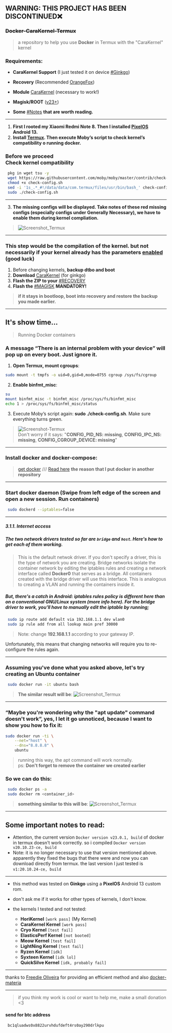 ## WARNING: THIS PROJECT HAS BEEN DISCONTINUED❌

### ~~Docker-CaraKernel-Termux~~
> a repository to help you use **Docker** in Termux with the "CaraKernel" kernel

### Requirements:
 - **CaraKernel Support** (I just tested it on device [#Ginkgo](https://github.com/AkariOficial/Docker-CaraKernel-Termux#this-step-would-be-the-compilation-of-the-kernel-but-not-necessarily-if-your-kernel-already-has-the-parameters-enabled-good-luck))
 - **Recovery** (Recommended [OrangeFox](https://orangefox.download/))
 - **Module** [CaraKernel](https://t.me/GinkgoKernel/5804/40574?single) (necessary to work!)
 - **Magisk/ROOT** ([v23+](https://github.com/topjohnwu/Magisk))
 
 - **Some** [#Notes](https://github.com/AkariOficial/Docker-CaraKernel-Termux/blob/main/README.md#some-important-notes-to-read) **that are worth reading.**

---

1. __First I rooted my Xiaomi Redmi Note 8. Then I installed [PixelOS](https://pixelos.net/download) Android 13.__
2. __Install [Termux](https://github.com/HardcodedCat/termux-monet). Then execute Moby’s script to check kernel’s compatibility o running docker.__

### Before we proceed <br> Check kernel compatibility
```bash
 pkg in wget tsu -y
 wget https://raw.githubusercontent.com/moby/moby/master/contrib/check-config.sh
 chmod +x check-config.sh
 sed -i '1s_.*_#!/data/data/com.termux/files/usr/bin/bash_' check-config.sh
 sudo ./check-config.sh
```

--- 

3. __The missing configs will be displayed. Take notes of these red missing configs (especially configs under Generally Necessary), we have to enable them during kernel compliation.__
> ![Screenshot_Termux](https://user-images.githubusercontent.com/58480908/218159380-4b53280e-e049-4df7-a2ad-2ee46a8e8301.png)

---

### This step would be the compilation of the kernel. but not necessarily if your kernel already has the parameters [enabled](https://ivonblog.com/en-us/posts/sony-xperia-5-ii-docker-kernel/) (good luck)
 1. Before changing kernels, **backup dtbo and boot**
 2. **Download** [CaraKernel](https://t.me/GinkgoKernel/5804/40573?single) (for ginkgo)
 3. **Flash the ZIP to your** [#RECOVERY](https://github.com/AkariOficial/Docker-CaraKernel-Termux#requirements)
 4. **Flash the** [#MAGISK](https://github.com/AkariOficial/Docker-CaraKernel-Termux#requirements) **MANDATORY!**
   > **if it stays in bootloop, boot into recovery and restore the backup you made earlier.**

---

## It's show time...

> Running Docker containers
### A message “There is an internal problem with your device” will pop up on every boot. Just ignore it.

 1. **Open Termux, mount cgroups**:
 ```bash
 sudo mount -t tmpfs -o uid=0,gid=0,mode=0755 cgroup /sys/fs/cgroup
 ```
 2. **Enable binfmt_misc**:
 ```bash
 su
 mount binfmt_misc -t binfmt_misc /proc/sys/fs/binfmt_misc
 echo 1 > /proc/sys/fs/binfmt_misc/status
 ```
 3. Execute Moby’s script again: **sudo ./check-config.sh**. Make sure everything turns green.
 > ![Screenshot-Termux](https://user-images.githubusercontent.com/58480908/218163609-d6a5feeb-9477-43f4-83f1-83ed189f7a26.png) <br> Don't worry if it says: "**CONFIG_PID_NS: missing**, **CONFIG_IPC_NS: missing**, **CONFIG_CGROUP_DEVICE: missing**"

---

### Install docker and docker-compose:
> [get docker](https://github.com/AkariOficial/termux-packages#install-package-docker--only-architeture-aarch64)
> /// [Read here](https://github.com/AkariOficial/Docker-CaraKernel-Termux/blob/main/README.md#some-important-notes-to-read) **the reason that I put docker in another repository**

---

### Start docker daemon (Swipe from left edge of the screen and open a new session. Run containers)
```bash
 sudo dockerd --iptables=false
```

---

##### 3.1.1. Internet access
##### The two network drivers tested so far are `bridge` and `host`. Here's how to get each of them working.
> This is the default netwok driver. If you don't specify a driver, this is the type of network you are creating. Bridge networks isolate the container network by editing the iptables rules and creating a network interface called **Docker0** that serves as a bridge. All containers created with the bridge driver will use this interface. This is analogous to creating a VLAN and running the containers inside it.
##### But, there's a catch in Android: iptables rules policy is different here than on a conventional GNU/Linux system (more info here). For the bridge driver to work, you'll have to manually edit the iptable by running;
```bash
 sudo ip route add default via 192.168.1.1 dev wlan0
 sudo ip rule add from all lookup main pref 30000
```
> Note: change __192.168.1.1__ according to your gateway IP.

Unfortunately, this means that changing networks will require you to re-configure the rules again.

---

### Assuming you've done what you asked above, let's try creating an **Ubuntu** container
```bash
 sudo docker run -it ubuntu bash
```
> **The similar result will be**:
> ![Screenshot_Termux](https://user-images.githubusercontent.com/58480908/218167294-2e31a558-9a79-4ff9-95f2-59d92fa551ab.png)

---

### “Maybe you're wondering why the "apt update" command doesn't work”, yes, I let it go unnoticed, because I want to show you how to fix it:
```bash
sudo docker run -ti \
    --net="host" \
    --dns="8.8.8.8" \
    ubuntu
```
> running this way, the apt command will work normally. <br> ps: **Don't forget to remove the container we created earlier** 
### So we can do this:
```bash
 sudo docker ps -a
 sudo docker rm <container_id>
```
> **something similar to this will be**:
> ![Screenshot_Termux](https://user-images.githubusercontent.com/58480908/218170437-03cbf2d2-9ad1-42f3-a1aa-877a71c5dc3d.jpg)

---

## Some important notes to read:
 - Attention, the current version `Docker version v23.0.1, build` of docker in termux doesn't work correctly. so i compiled `Docker version v20.10.23-ce, build`
 - Note: it is no longer necessary to use that version mentioned above. apparently they fixed the bugs that there were and now you can download directly from termux. the last version I just tested is `v1:20.10.24-ce, build`
-------
 - this method was tested on **Ginkgo** using a **PixelOS** Android 13 custom rom.
 - don't ask me if it works for other types of kernels, I don't know.

 - the kernels I tested and not tested:
   - **HoriKernel** `[work pass]` (My Kernel)
   - **CaraKernel Kernel** `[work pass]`
   - **Cryo Kernel** `[test fail]`
   - **ElasticsPerf Kernel** `[not booted]`
   - **Meow Kernel** `[test fail]`
   - **LightNing Kernel** `[test fail]`
   - **Ryzen Kernel** `[idk]`
   - **Syxteen Kernel** `[idk lol]`
   - **QuickSilve Kernel** `[idk, probably fail]`

---

thanks to [Freedie Oliveira](https://gist.github.com/FreddieOliveira/efe850df7ff3951cb62d74bd770dce27) for providing an efficient method 
and also [docker-materia](https://ivonblog.com/en-us/posts/sony-xperia-5-ii-docker-kernel/)

---

> if you think my work is cool or want to help me, make a small donation <3
#### send for btc address
```
 bc1qluadws0x8822urvhdufdeft4rs0ay290drlkpu
```

